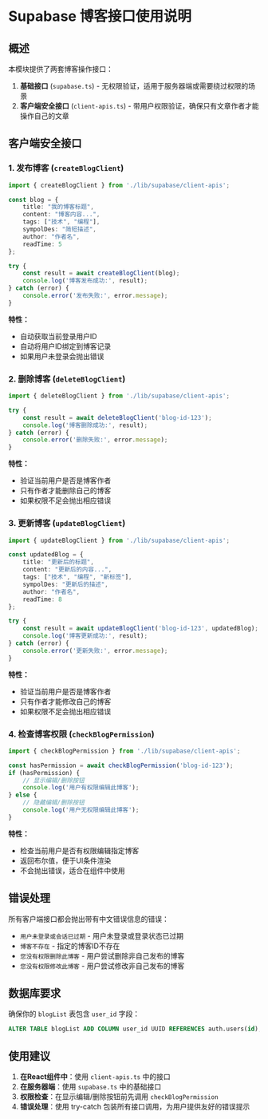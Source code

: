 # Supabase 博客接口使用说明

## 概述
本模块提供了两套博客操作接口：
1. **基础接口** (`supabase.ts`) - 无权限验证，适用于服务器端或需要绕过权限的场景
2. **客户端安全接口** (`client-apis.ts`) - 带用户权限验证，确保只有文章作者才能操作自己的文章

## 客户端安全接口

### 1. 发布博客 (`createBlogClient`)
```typescript
import { createBlogClient } from './lib/supabase/client-apis';

const blog = {
    title: "我的博客标题",
    content: "博客内容...",
    tags: ["技术", "编程"],
    sympolDes: "简短描述",
    author: "作者名",
    readTime: 5
};

try {
    const result = await createBlogClient(blog);
    console.log('博客发布成功:', result);
} catch (error) {
    console.error('发布失败:', error.message);
}
```

**特性：**
- 自动获取当前登录用户ID
- 自动将用户ID绑定到博客记录
- 如果用户未登录会抛出错误

### 2. 删除博客 (`deleteBlogClient`)
```typescript
import { deleteBlogClient } from './lib/supabase/client-apis';

try {
    const result = await deleteBlogClient('blog-id-123');
    console.log('博客删除成功:', result);
} catch (error) {
    console.error('删除失败:', error.message);
}
```

**特性：**
- 验证当前用户是否是博客作者
- 只有作者才能删除自己的博客
- 如果权限不足会抛出相应错误

### 3. 更新博客 (`updateBlogClient`)
```typescript
import { updateBlogClient } from './lib/supabase/client-apis';

const updatedBlog = {
    title: "更新后的标题",
    content: "更新后的内容...",
    tags: ["技术", "编程", "新标签"],
    sympolDes: "更新后的描述",
    author: "作者名",
    readTime: 8
};

try {
    const result = await updateBlogClient('blog-id-123', updatedBlog);
    console.log('博客更新成功:', result);
} catch (error) {
    console.error('更新失败:', error.message);
}
```

**特性：**
- 验证当前用户是否是博客作者
- 只有作者才能修改自己的博客
- 如果权限不足会抛出相应错误

### 4. 检查博客权限 (`checkBlogPermission`)
```typescript
import { checkBlogPermission } from './lib/supabase/client-apis';

const hasPermission = await checkBlogPermission('blog-id-123');
if (hasPermission) {
    // 显示编辑/删除按钮
    console.log('用户有权限编辑此博客');
} else {
    // 隐藏编辑/删除按钮
    console.log('用户无权限编辑此博客');
}
```

**特性：**
- 检查当前用户是否有权限编辑指定博客
- 返回布尔值，便于UI条件渲染
- 不会抛出错误，适合在组件中使用

## 错误处理

所有客户端接口都会抛出带有中文错误信息的错误：

- `用户未登录或会话已过期` - 用户未登录或登录状态已过期
- `博客不存在` - 指定的博客ID不存在
- `您没有权限删除此博客` - 用户尝试删除非自己发布的博客
- `您没有权限修改此博客` - 用户尝试修改非自己发布的博客

## 数据库要求

确保你的 `blogList` 表包含 `user_id` 字段：

```sql
ALTER TABLE blogList ADD COLUMN user_id UUID REFERENCES auth.users(id);
```

## 使用建议

1. **在React组件中**：使用 `client-apis.ts` 中的接口
2. **在服务器端**：使用 `supabase.ts` 中的基础接口
3. **权限检查**：在显示编辑/删除按钮前先调用 `checkBlogPermission`
4. **错误处理**：使用 try-catch 包装所有接口调用，为用户提供友好的错误提示
